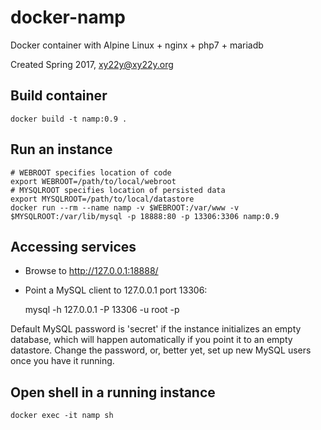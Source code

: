# docker-namp

Docker container with Alpine Linux + nginx + php7 + mariadb

Created Spring 2017, xy22y@xy22y.org

## Build container

    docker build -t namp:0.9 .

## Run an instance

    # WEBROOT specifies location of code
    export WEBROOT=/path/to/local/webroot
    # MYSQLROOT specifies location of persisted data
    export MYSQLROOT=/path/to/local/datastore
    docker run --rm --name namp -v $WEBROOT:/var/www -v $MYSQLROOT:/var/lib/mysql -p 18888:80 -p 13306:3306 namp:0.9

## Accessing services

* Browse to http://127.0.0.1:18888/
* Point a MySQL client to 127.0.0.1 port 13306:

    mysql -h 127.0.0.1 -P 13306 -u root -p

Default MySQL password is 'secret' if the instance initializes an empty database, which will happen automatically if you point it to an empty datastore. Change the password, or, better yet, set up new MySQL users once you have it running.

## Open shell in a running instance

    docker exec -it namp sh

